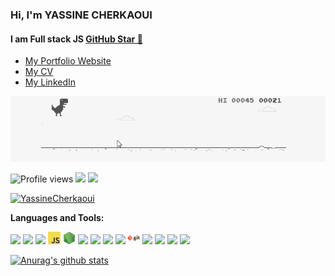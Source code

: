 ### Hi, I'm YASSINE CHERKAOUI

#### I am Full stack JS  <a href="https://stars.github.com/">GitHub Star 🌟</a>
- [My Portfolio Website](https://yassinecherkaoui.github.io/PORTFOLIO/)
- [My CV](https://drive.google.com/file/d/18k1f3JZC8Ef3rypHuTGJNQS7hTH9IChr/view?usp=share_link)
- [My LinkedIn](https://www.linkedin.com/in/cherkaouiya/)

<!-- <img src="https://github.com/YassineCherkaoui/YassineCherkaoui/blob/master/gh-header-image-cropped.jpg"> -->
<center><img src="./tirex.gif"/></center>

![Profile views](https://gpvc.arturio.dev/YassineCherkaoui) <a href="https://github.com/YassineCherkaoui"><img src="https://img.shields.io/github/followers/YassineCherkaoui?label=Follow&style=social"></a> <a href="https://twitter.com/CherkaouiYa"><img src="https://img.shields.io/twitter/follow/CherkaouiYa?style=social"></a>

<p align="left"> <a href="https://github.com/ryo-ma/github-profile-trophy"><img src="https://github-profile-trophy.vercel.app/?username=YassineCherkaoui" alt="YassineCherkaoui" /></a> </p>

**Languages and Tools:**

<code><img height="20" src="https://upload.wikimedia.org/wikipedia/commons/thumb/1/10/CSS3_and_HTML5_logos_and_wordmarks.svg/791px-CSS3_and_HTML5_logos_and_wordmarks.svg.png"></code>
<code><img height="20" src="https://i.pinimg.com/originals/41/95/cf/4195cf989fac0128a89669f40a1e3496.png"></code>
<code><img height="20" src="https://upload.wikimedia.org/wikipedia/commons/thumb/a/a7/React-icon.svg/1280px-React-icon.svg.png"></code>
<code><img height="20" src="https://raw.githubusercontent.com/github/explore/80688e429a7d4ef2fca1e82350fe8e3517d3494d/topics/javascript/javascript.png"></code>
<code><img height="20" src="https://raw.githubusercontent.com/github/explore/80688e429a7d4ef2fca1e82350fe8e3517d3494d/topics/nodejs/nodejs.png"></code>
<code><img height="20" src="https://upload.wikimedia.org/wikipedia/commons/9/93/Wordpress_Blue_logo.png"></code>
<code><img height="20" src="https://cdn.freebiesupply.com/logos/large/2x/php-1-logo-png-transparent.png"></code>
<code><img height="20" src="https://download.logo.wine/logo/MySQL/MySQL-Logo.wine.png"></code>
<code><img height="20" src="https://cdn.iconscout.com/icon/free/png-512/mongodb-3-1175138.png"></code>
<code><img height="20" src="https://raw.githubusercontent.com/github/explore/80688e429a7d4ef2fca1e82350fe8e3517d3494d/topics/git/git.png"></code>
<code><img height="20" src="https://avatars0.githubusercontent.com/u/6181431?s=280&v=4"></code>
<code><img height="20" src="https://www.itprotoday.com/sites/itprotoday.com/files/styles/article_featured_retina/public/java-logo.png"></code>
<code><img height="20" src="https://i.pinimg.com/originals/76/a9/5f/76a95f9c06fc84a22a65e773072e5048.png"></code>
<code><img height="20" src="https://cdn.appdesign.dev/wp-content/uploads/2020/08/Agencia-desarrollo-Angular-JS.jpg"></code>


[![Anurag's github stats](https://github-readme-stats.vercel.app/api?username=YassineCherkaoui)](https://github.com/anuraghazra/github-readme-stats)
